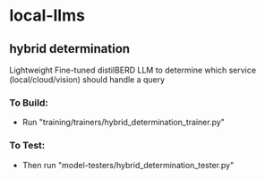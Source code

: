 # local-llms

## hybrid determination
Lightweight Fine-tuned distilBERD LLM to determine which service (local/cloud/vision) should handle a query
### To Build:
- Run "training/trainers/hybrid_determination_trainer.py"
### To Test:
- Then run "model-testers/hybrid_determination_tester.py"